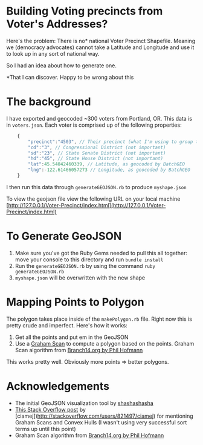 Building Voting precincts from Voter's Addresses?
===

Here's the problem: There is no* national Voter Precinct Shapefile. Meaning we (democracy advocates) cannot take a Latitude and Longitude and use it to look up in any sort of national way.

So I had an idea about how to generate one.

*That I can discover. Happy to be wrong about this

The background
====

I have exported and geocoded ~300 voters from Portland, OR. This data is in `voters.json`. Each voter is comprised up of the following properties:

````Javascript
	{
		"precinct":"4503", // Their precinct (what I'm using to group them)
		"cd":"3", // Congressional District (not important)
		"sd":"23", // State Senate District (not important)
		"hd":"45", // State House District (not important)
		"lat":45.54042460339, // Latitude, as geocoded by BatchGEO
		"lng":-122.61466057273 // Longitude, as geocoded by BatchGEO
	}
````

I then run this data through `generateGEOJSON.rb` to produce `myshape.json`

To view the geojson file view the following URL on your local machine [http://127.0.0.1/Voter-Precinct/index.html](http://127.0.0.1/Voter-Precinct/index.html)

To Generate GeoJSON
====

1. Make sure you've got the Ruby Gems needed to pull this all together: move your console to this directory and run `bundle install`
2. Run the `generateGEOJSON.rb` by using the command `ruby generateGEOJSON.rb`
3. `myshape.json` will be overwritten with the new shape


Mapping Points to Polygon
====

The polygon takes place inside of the `makePolygon.rb` file. Right now this is pretty crude and imperfect. Here's how it works:

1. Get all the points and put em in the GeoJSON
2. Use a [Graham Scan](http://en.wikipedia.org/wiki/Graham_scan) to compute a polygon based on the points. Graham Scan algorithm from [Branch14.org by Phil Hofmann](http://branch14.org/snippets/convex_hull_in_ruby.html)

This works pretty well. Obviously more points => better polygons.

Acknowledgements
====

* The initial GeoJSON visualization tool by [shashashasha](https://github.com/shashashasha/GeoJSON-Viewer)
* [This Stack Overflow post](http://stackoverflow.com/questions/6989100/sort-points-in-clockwise-order) by [ciamej])http://stackoverflow.com/users/821497/ciamej) for mentioning Graham Scans and Convex Hulls (I wasn't using very successful sort terms up until this point)
* Graham Scan algorithm from [Branch14.org by Phil Hofmann](http://branch14.org/snippets/convex_hull_in_ruby.html)

